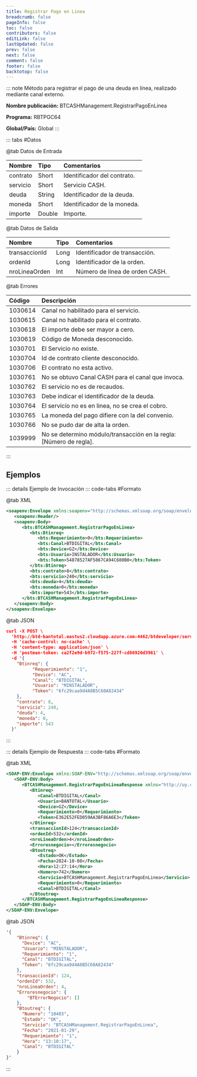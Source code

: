 ```yaml
---
title: Registrar Pago en Linea
breadcrumb: false
pageInfo: false
toc: false
contributors: false
editLink: false
lastUpdated: false
prev: false
next: false
comment: false
footer: false
backtotop: false
---
```


<!-- ABRE DATOS DEL MÉTODO -->
::: note Método para registrar el pago de una deuda en línea, realizado mediante canal externo.

**Nombre publicación:** BTCASHManagement.RegistrarPagoEnLinea

**Programa:** RBTPGC64

**Global/País:** Global
:::
<!-- CIERRA DATOS DEL MÉTODO -->

<!-- ABRE TABLA DE DATOS -->
::: tabs #Datos 

@tab Datos de Entrada

Nombre | Tipo | Comentarios
:--------- | :--------- | :---------
contrato | Short | Identificador del contrato.
servicio | Short | Servicio CASH.
deuda | String | Identificador de la deuda.
moneda | Short | Identificador de la moneda.
importe | Double | Importe.

@tab Datos de Salida

Nombre | Tipo | Comentarios
:--------- | :--------- | :---------
transaccionId | Long | Identificador de transacción.
ordenId | Long | Identificador de la orden.
nroLineaOrden | Int | Número de línea de orden CASH.

@tab Errores

Código | Descripción
:--------- | :-----------
1030614 | Canal no habilitado para el servicio.
1030615 | Canal no habilitado para el contrato.
1030618 | El importe debe ser mayor a cero.
1030619 | Código de Moneda desconocido.
1030701 | El Servicio no existe.
1030704 | Id de contrato cliente desconocido.
1030706 | El contrato no esta activo.
1030761 | No se obtuvo Canal CASH para el canal que invoca.
1030762 | El servicio no es de recaudos.
1030763 | Debe indicar el identificador de la deuda.
1030764 | El servicio no es en linea, no se crea el cobro.
1030765 | La moneda del pago difiere con la del convenio.
1030766 | No se pudo dar de alta la orden.
1039999 | No se determino módulo/transacción en la regla: [Número de regla].

::: 
<!-- CIERRA TABLA DE DATOS -->

## **Ejemplos**

<!-- ABRE EJEMPLO DE INVOCACIÓN -->
::: details Ejemplo de Invocación 
::: code-tabs #Formato

@tab XML
```xml
<soapenv:Envelope xmlns:soapenv="http://schemas.xmlsoap.org/soap/envelope/" xmlns:bts="http://uy.com.dlya.bantotal/BTSOA/">
   <soapenv:Header/>
   <soapenv:Body>
      <bts:BTCASHManagement.RegistrarPagoEnLinea>
         <bts:Btinreq>
            <bts:Requerimiento>0</bts:Requerimiento>
            <bts:Canal>BTDIGITAL</bts:Canal>
            <bts:Device>GZ</bts:Device>
            <bts:Usuario>INSTALADOR</bts:Usuario>
            <bts:Token>54878527AF5867CA94C680B0</bts:Token>
         </bts:Btinreq>
         <bts:contrato>8</bts:contrato>
         <bts:servicio>240</bts:servicio>
         <bts:deuda>4</bts:deuda>
         <bts:moneda>0</bts:moneda>
         <bts:importe>543</bts:importe>
      </bts:BTCASHManagement.RegistrarPagoEnLinea>
   </soapenv:Body>
</soapenv:Envelope>
```

@tab JSON
```json
curl -X POST \
  'http://btd-bantotal.eastus2.cloudapp.azure.com:4462/btdeveloper/servlet/com.dlya.bantotal.odwsbt_BTCASHManagement?RegistrarPagoEnLinea=' \
  -H 'cache-control: no-cache' \
  -H 'content-type: application/json' \
  -H 'postman-token: ca2f2e9d-b972-f575-227f-cd86920d3961' \
  -d '{
    "Btinreq": {
          "Requerimiento": "1",
          "Device": "AC",
          "Canal": "BTDIGITAL",
          "Usuario": "MINSTALADOR",
          "Token": "6fc29caa9d4A8B5C60A82434"
    },
    "contrato": 8,
    "servicio": 240,
    "deuda": 4,
    "moneda": 0,
    "importe": 543
  }'
```
:::
<!-- CIERRA EJEMPLO DE INVOCACIÓN -->

<!-- ABRE EJEMPLO DE RESPUESTA -->
::: details Ejemplo de Respuesta 
::: code-tabs #Formato

@tab XML
```xml
<SOAP-ENV:Envelope xmlns:SOAP-ENV="http://schemas.xmlsoap.org/soap/envelope/" xmlns:xsd="http://www.w3.org/2001/XMLSchema" xmlns:SOAP-ENC="http://schemas.xmlsoap.org/soap/encoding/" xmlns:xsi="http://www.w3.org/2001/XMLSchema-instance">
   <SOAP-ENV:Body>
      <BTCASHManagement.RegistrarPagoEnLineaResponse xmlns="http://uy.com.dlya.bantotal/BTSOA/">
         <Btinreq>
            <Canal>BTDIGITAL</Canal>
            <Usuario>BANTOTAL</Usuario>
            <Device>GZ</Device>
            <Requerimiento>0</Requerimiento>
            <Token>E362E52FED059AA3BF86A6E3</Token>
         </Btinreq>
         <transaccionId>124</transaccionId>
         <ordenId>532</ordenId>
         <nroLineaOrden>4</nroLineaOrden>
         <Erroresnegocio></Erroresnegocio>
         <Btoutreq>
            <Estado>OK</Estado>
            <Fecha>2024-10-08</Fecha>
            <Hora>12:27:14</Hora>
            <Numero>742</Numero>
            <Servicio>BTCASHManagement.RegistrarPagoEnLinea</Servicio>
            <Requerimiento>0</Requerimiento>
            <Canal>BTDIGITAL</Canal>
         </Btoutreq>
      </BTCASHManagement.RegistrarPagoEnLineaResponse>
   </SOAP-ENV:Body>
</SOAP-ENV:Envelope>
```

@tab JSON
```json
'{
    "Btinreq": {
      "Device": "AC",
      "Usuario": "MINSTALADOR",
      "Requerimiento": "1",
      "Canal": "BTDIGITAL",
      "Token": "6fc29caa9d4A8B5C60A82434"
    },
    "transaccionId": 124,
    "ordenId": 532,
    "nroLineaOrden": 4,
    "Erroresnegocio": {
        "BTErrorNegocio": []
    },
    "Btoutreq": {
      "Numero": "10403",
      "Estado": "OK",
      "Servicio": "BTCASHManagement.RegistrarPagoEnLinea",
      "Fecha": "2021-01-29",
      "Requerimiento": "1",
      "Hora": "13:10:17",
      "Canal": "BTDIGITAL"
    }
}'
```
::: 
<!-- CIERRA EJEMPLO DE RESPUESTA -->

